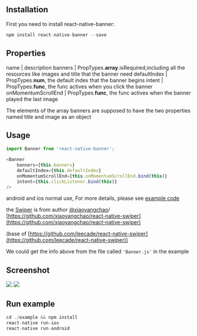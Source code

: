 
## Installation

First you need to install react-native-banner:

```javascript
npm install react-native-banner --save

```
##  Properties
name | description
banners | PropTypes.**array**.isRequired,including all the resources like images and title that the banner need
defaultIndex | PropTypes.**num**, the default index that the banner begins
intent  | PropTypes.**func**, the func actives when you click the banner
onMomentumScrollEnd | PropTypes.**func**, the func actives when the banner played the last image

The elements of the array banners are supposed to have the two properties named title and image as an object

## Usage

```javascript
import Banner from 'react-native-banner';

<Banner
    banners={this.banners}
    defaultIndex={this.defaultIndex}
    onMomentumScrollEnd={this.onMomentumScrollEnd.bind(this)}
    intent={this.clickListener.bind(this)}
/>

```

android and ios normal use,
For more details, please see [example code](./example/index.ios.js)

the [Swiper](./Swiper.js)  is from author [@xiaoyangchao](https://github.com/xiaoyangchao)/ [https://github.com/xiaoyangchao/react-native-swiper](https://github.com/xiaoyangchao/react-native-swiper)

(base of [https://github.com/leecade/react-native-swiper](https://github.com/leecade/react-native-swiper))

We could get the info above from the file called `'Banner.js'` in the example

## Screenshot
![](./images/banner_demo_ios.gif)
![](./images/banner_demo_android.gif)


## Run example

```javascript
cd ./example && npm install
react-native run-ios
react-native run-android

```
